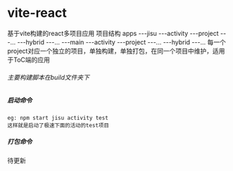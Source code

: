 # vite-react

基于vite构建的react多项目应用
项目结构
apps
---jisu
    ---activity
       ---project
       ---...
    ---hybrid
    ---...
---main
   ---activity
       ---project
       ---...
    ---hybrid
    ---...
每一个project对应一个独立的项目，单独构建，单独打包，在同一个项目中维护，适用于ToC端的应用

###### 主要构建脚本在build文件夹下
##### 启动命令
``` npm start [appName] [project] [projectName]
eg: npm start jisu activity test
这样就是启动了极速下面的活动的test项目
```
##### 打包命令
待更新

